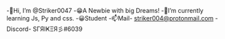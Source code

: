-👋Hi, I’m @Striker0047
-😁A Newbie with big Dreams!
-🌱I’m currently learning Js, Py and css.
-😀Student
-📫Mail- striker004@protonmail.com
-Discord- SΓЯIҜΞЯ彡#6039


